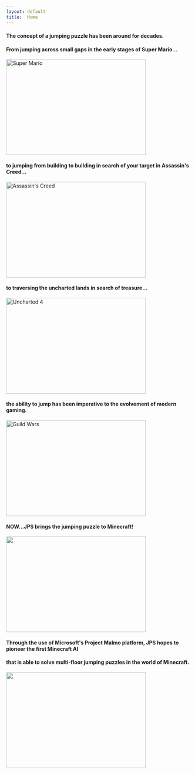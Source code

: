 ```yaml
---
layout: default
title:  Home
---
```

#### The concept of a jumping puzzle has been around for decades. 
#### From jumping across small gaps in the early stages of Super Mario...

<img src="https://www.technologyuk.net/computer-gaming/gaming-landmarks/images/gaming_landmarks_0094.gif" height="260" width="380" alt="Super Mario">

#### to jumping from building to building in search of your target in Assassin's Creed...

<img src="http://www.gamersdecide.com/sites/default/files/authors/u14586/4.jpg" height="260" width="380" alt="Assassin's Creed">

#### to traversing the uncharted lands in search of treasure...

<img src="https://cdn3.vox-cdn.com/uploads/chorus_asset/file/6276971/mad-preview-still-06.0.jpg" height="260" width="380" alt="Uncharted 4">

#### the ability to jump has been imperative to the evolvement of modern gaming.

<img src="http://static.mnium.org/images/contenu/unes/big/gw2_jumping_puzzle_05.jpg" height="260" width="380" alt="Guild Wars">

#### NOW...JPS brings the jumping puzzle to Minecraft!

<img src="https://puu.sh/w0wOH/dfb151d88b.jpg" height="260" width="380">

#### Through the use of Microsoft's Project Malmo platform, JPS hopes to pioneer the first Minecraft AI 
#### that is able to solve multi-floor jumping puzzles in the world of Minecraft. 
<img src="https://puu.sh/w0wPo/f3745cdb44.jpg" height="260" width="380">

[quickref]: https://github.com/mundimark/quickrefs/blob/master/HTML.md
